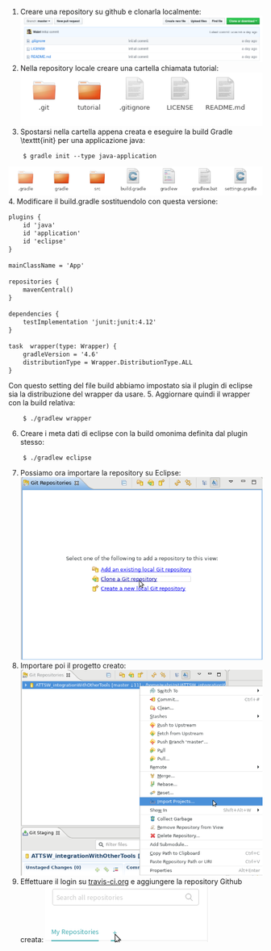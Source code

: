 1.  Creare una repository su github e clonarla localmente:
![githubRepo.png](../../relation/latex_source/4IntegrationWithOtherTool/tutorial/githubRepo.png)
2. Nella repository locale creare una cartella chiamata tutorial:
![localGithubRepo.png](../../relation/latex_source/4IntegrationWithOtherTool/tutorial/localGithubRepo.png)
3. Spostarsi nella cartella appena creata e eseguire la build Gradle \texttt{init} per una applicazione java:
```
    $ gradle init --type java-application
```
![gradleInit.png](../../relation/latex_source/4IntegrationWithOtherTool/tutorial/gradleInit.png)
4. Modificare il build.gradle sostituendolo con questa versione:
```
plugins {
    id 'java'
    id 'application'
    id 'eclipse'
}

mainClassName = 'App'

repositories {
    mavenCentral()
}

dependencies {
    testImplementation 'junit:junit:4.12'
}

task  wrapper(type: Wrapper) {
    gradleVersion = '4.6'
    distributionType = Wrapper.DistributionType.ALL
}
```
Con questo setting del file build abbiamo impostato sia il plugin di eclipse sia la distribuzione del wrapper da usare.
5. Aggiornare quindi il wrapper con la build relativa:
```
    $ ./gradlew wrapper
```
6. Creare i meta dati di eclipse con la build omonima definita dal plugin stesso:
```
    $ ./gradlew eclipse
```
7. Possiamo ora importare la repository su Eclipse:
![addExistingLocalGitRepository.png](../../relation/latex_source/4IntegrationWithOtherTool/tutorial/addExistingLocalGitRepository.png)
8. Importare poi il progetto creato:
![localRepositoryEclipse.png](../../relation/latex_source/4IntegrationWithOtherTool/tutorial/localRepositoryEclipse.png)
9. Effettuare il login su [travis-ci.org](https://travis-ci.org) e aggiungere la repository Github creata:
![newTravis.png](../../relation/latex_source/4IntegrationWithOtherTool/tutorial/newTravis.png)

